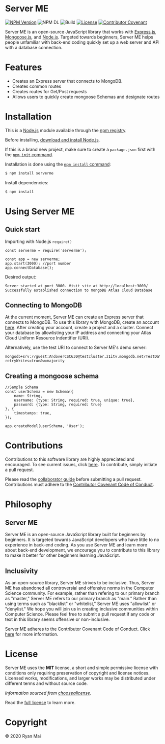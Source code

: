# Server ME

[![NPM Version][npm-image]][npm-url]
![NPM DL](https://img.shields.io/npm/dy/serverme)
![Build][build-image]
[![License][license-image]][license-url]
[![Contributor Covenant](https://img.shields.io/badge/Contributor%20Covenant-v2.0%20adopted-ff69b4.svg)](https://github.com/ryanvmai/ServerME/blob/main/code_of_conduct.md)

Server ME is an open-source JavaScript library that works with [Express.js](https://expressjs.com), [Mongoose.js](https://mongoosejs.com), and [Node.js](https://nodejs.org/en/). Targeted towards beginners, Server ME helps people unfamiliar with back-end coding quickly set up a web server and API with a database connection.

# Features

- Creates an Express server that connects to MongoDB.
- Creates common routes
- Creates routes for Get/Post requests
- Allows users to quickly create mongoose Schemas and designate routes

# Installation

This is a [Node.js](https://nodejs.org/en/) module available through the
[npm registry](https://www.npmjs.com/).

Before installing, [download and install Node.js](https://nodejs.org/en/download/).

If this is a brand new project, make sure to create a `package.json` first with
the [`npm init` command](https://docs.npmjs.com/creating-a-package-json-file).

Installation is done using the
[`npm install` command](https://docs.npmjs.com/getting-started/installing-npm-packages-locally):

```bash
$ npm install serverme
```

Install dependencies:

```bash
$ npm install
```

# Using Server ME

## **Quick start**

Importing with Node.js `require()`

```
const serverme = require('serverme');
```

```
const app = new serverme;
app.start(3000); //port number
app.connectDatabase();
```

Desired output:

```
Server started at port 3000. Visit site at http://localhost:3000/
Successfully established connection to mongoDB Atlas Cloud Database
```

## **Connecting to MongoDB**

At the current moment, Server ME can create an Express server that connects to MongoDB. To use this library with MongoDB, create an account [here](https://www.mongodb.com/cloud/atlas). After creating your account, create a project and a cluster. Connect your database by allowlisting your IP address and connecting your Atlas Cloud Uniform Resource Indentifier (URI).

Alternatively, use the test URI to connect to Server ME's demo server:

```
mongodb+srv://guest:AndoverCSC630@testcluster.z1itv.mongodb.net/TestDatabase?retryWrites=true&w=majority
```

## **Creating a mongoose schema**

```
//Sample Schema
const userSchema = new Schema({
    name: String,
    username: {type: String, required: true, unique: true},
    password: {type: String, required: true}
}, {
    timestamps: true,
});

app.createModel(userSchema, 'User');
```

# Contributions

Contributions to this software library are highly appreciated and encouraged. To see current issues, click [here](https://github.com/ryanvmai/ServerME/issues). To contribute, simply initiate a pull request.

Please read the [collaborator guide](https://github.com/ryanvmai/ServerME/blob/main/Collaborator-Guide.md) before submitting a pull request. Contributions must adhere to the [Contributor Covenant Code of Conduct](https://github.com/ryanvmai/ServerME/blob/main/code_of_conduct.md).

# Philosophy

## Server ME

Server ME is an open-source JavaScript library built for beginners by beginners. It is targeted towards JavaScript developers who have little to no experience in back-end coding. As you use Server ME and learn more about back-end development, we encourage you to contribute to this library to make it better for other beginners learning JavaScript.

## Inclusivity

As an open-source library, Server ME strives to be inclusive. Thus, Server ME has abandoned all controversial and offensive norms in the Computer Science community. For example, rather than refering to our primary branch as "master," Server ME refers to our primary branch as "main." Rather than using terms such as "blacklist" or "whitelist," Server ME uses "allowlist" or "denylist." We hope you will join us in creating inclusive communities within Computer Science. Please feel free to submit a pull request if any code or text in this library seems offensive or non-inclusive.

Server ME adheres to the Contributor Covenant Code of Conduct. Click [here](https://github.com/ryanvmai/ServerME/blob/main/code_of_conduct.md) for more information.

# License

Server ME uses the **MIT** license, a short and simple permissive license with conditions only requiring preservation of copyright and license notices. Licensed works, modifications, and larger works may be distributed under different terms and without source code.

_Information sourced from [choosealicense](https://choosealicense.com/licenses/mit/)._

Read the [full license][license-url] to learn more.

# Copyright

© 2020 Ryan Mai

[npm-image]: https://img.shields.io/npm/v/serverme?color=blue
[npm-url]: https://www.npmjs.com/package/serverme
[license-image]: https://img.shields.io/npm/l/serverme
[license-url]: https://github.com/ryanvmai/ServerME/blob/main/LICENSE
[build-image]: https://img.shields.io/badge/build-passing-brightgreen
